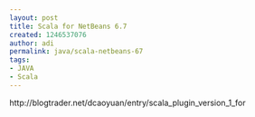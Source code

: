 ```yaml
---
layout: post
title: Scala for NetBeans 6.7
created: 1246537076
author: adi
permalink: java/scala-netbeans-67
tags:
- JAVA
- Scala
---
```

<p>http://blogtrader.net/dcaoyuan/entry/scala_plugin_version_1_for</p>

